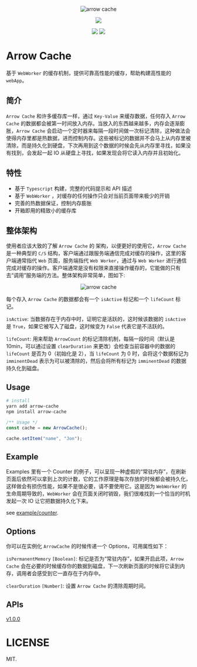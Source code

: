 <div>
  <p align="center"><img src="https://github.com/wizaaard/arrow-cache/blob/master/doc/logo.png" alt="arrow cache"></p>
</div>
<p align="center">
  <img src="https://github.com/wizaaard/arrow-cache/blob/master/doc/text.png" />
</p>
<p align="center">
  <img src="https://img.shields.io/github/license/flat-dev-ti/Flat.svg?style=flat-square">
  <img src="https://img.shields.io/badge/TypeScript-3.2-blue.svg?style=flat-square">
</p>

# Arrow Cache

基于 `WebWorker` 的缓存机制，提供可靠高性能的缓存，帮助构建高性能的 `webApp`。

## 简介

`Arrow Cache` 和许多缓存库一样，通过 `Key-Value` 来缓存数据，任何存入 `Arrow Cache` 的数据都会被第一时间放入内存。当放入的东西越来越多，内存会逐渐膨胀，`Arrow Cache` 会启动一个定时器来每隔一段时间做一次标记清除，这种做法会使得内存里都是热数据，进而控制内存。这些被标记的数据并不会马上从内存里被清除，而是持久化到硬盘，下次再用到这个数据的时候会先从内存里寻找，如果没有找到，会发起一起 IO 从硬盘上寻找，如果发现会将它读入内存并且初始化。

## 特性

- 基于 `Typescript` 构建，完整的代码提示和 API 描述
- 基于 `WebWorker` ，对缓存的任何操作只会对当前页面带来极少的开销
- 完善的热数据保证，控制内存膨胀
- 开箱即用的精致小的缓存库

## 整体架构

使用者应该大致的了解 `Arrow Cache` 的 架构，以便更好的使用它，`Arrow Cache` 是一种典型的 `C/S` 结构，客户端通过跟服务端通信完成对缓存的操作，这里的客户端通常指代 `Web` 页面，服务端指代 `Web Worker`，通过与 `Web Worker` 进行通信完成对缓存的操作。客户端通常是没有权限来直接操作缓存的，它能做的只有去“调用”服务端的方法。整体架构非常简单，图如下:

<div>
  <p align="center"><img src="https://github.com/wizaaard/arrow-cache/blob/master/doc/arrow-cache.png" alt="arrow cache"></p>
</div>

每个存入 `Arrow Cache` 的数据都会有一个 `isActive` 标记和一个 `lifeCount` 标记。

`isActive`: 当数据存在于内存中时，证明它是活跃的，这时候该数据的 `isActive` 是 `True`，如果它被写入了磁盘，这时候变为 `False` 代表它是不活跃的。

`lifeCount`: 用来帮助 `ArrowCount` 的标记清除机制，每隔一段时间（默认是 10min，可以通过设置 `clearDuration` 来更改）会检查当前容器中的数据的 `lifeCount` 是否为 0（初始化是 2），当 `lifeCount` 为 0 时，会将这个数据标记为 `imminentDead` 表示为可以被清除的，然后会将所有标记为 `imminentDead` 的数据持久化到磁盘。

## Usage

```bash
# install
yarn add arrow-cache
npm install arrow-cache
```

```js
/** Usage */
const cache = new ArrowCache();

cache.setItem("name", "Jon");
```

## Example

Examples 里有一个 Counter 的例子，可以呈现一种虚假的“常驻内存”，在刷新页面后依然可以拿到上次的计数，它的工作原理是每次存放的时候都会被持久化，这样做会有损伤性能，如果不是很必要，请不要使用它。这是因为 `WebWorker` 的生命周期导致的，`WebWorker` 会在页面关闭时销毁，我们很难找到一个恰当的时机发起一次 IO 让它把数据持久化下来。

see [example/counter](https://github.com/wizaaard/arrow-cache/tree/master/example/counter).

## Options

你可以在实例化 `ArrowCache` 的时候传递一个 Options，可用属性如下：

`isPermanentMemory` `[Boolean]`: 标记是否为“常驻内存”，如果开启此项，`Arrow Cache` 会在必要的时候缓存你的数据到磁盘，下一次刷新页面的时候将它读到内存，调用者会感受到它一直存在于内存中。

`clearDuration` `[Number]`: 设置 `Arrow Cache` 的清除周期时间。

## APIs

[v1.0.0](https://github.com/wizaaard/arrow-cache/tree/master/apis/v1.0.0)

# LICENSE

MIT.
